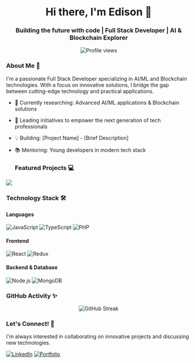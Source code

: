<h1 align="center">Hi there, I'm Edison 👋</h1>

<h3 align="center">Building the future with code | Full Stack Developer | AI & Blockchain Explorer</h3>

<p align="center">
  <img src="https://komarev.com/ghpvc/?username=codeWithEdison&color=blue" alt="Profile views" />
  <!-- Add other relevant badges here -->
</p>

### About Me 🚀
I'm a passionate Full Stack Developer specializing in AI/ML and Blockchain technologies. With a focus on innovative solutions, I bridge the gap between cutting-edge technology and practical applications.

- 🔭 Currently researching: Advanced AI/ML applications & Blockchain solutions
- 🌱 Leading initiatives to empower the next generation of tech professionals
- 💡 Building: [Project Name] - [Brief Description]
- 📚 Mentoring: Young developers in modern tech stack

  ### Featured Projects 💻

<a href="[project-link]">
  <img align="center" src="https://github-readme-stats.vercel.app/api/pin/?username=codeWithEdison&repo=[repo-name]&theme=tokyonight" />
</a>

### Technology Stack 🛠️

#### Languages
![JavaScript](https://img.shields.io/badge/-JavaScript-F7DF1E?style=flat-square&logo=javascript&logoColor=black)
![TypeScript](https://img.shields.io/badge/-TypeScript-3178C6?style=flat-square&logo=typescript&logoColor=white)
![PHP](https://img.shields.io/badge/-PHP-777BB4?style=flat-square&logo=php&logoColor=white)

#### Frontend
![React](https://img.shields.io/badge/-React-61DAFB?style=flat-square&logo=react&logoColor=black)
![Redux](https://img.shields.io/badge/-Redux-764ABC?style=flat-square&logo=redux&logoColor=white)

#### Backend & Database
![Node.js](https://img.shields.io/badge/-Node.js-339933?style=flat-square&logo=node.js&logoColor=white)
![MongoDB](https://img.shields.io/badge/-MongoDB-47A248?style=flat-square&logo=mongodb&logoColor=white)

### GitHub Activity ✨

<p align="center">
  <img src="https://github-readme-streak-stats.herokuapp.com/?user=codeWithEdison&theme=tokyonight" alt="GitHub Streak" />
</p>

### Let's Connect! 🤝
I'm always interested in collaborating on innovative projects and discussing new technologies.

[![LinkedIn](https://img.shields.io/badge/LinkedIn-Connect-blue?style=for-the-badge&logo=linkedin)](https://www.linkedin.com/in/uwihanganye-edison-7b2970236)
[![Portfolio](https://img.shields.io/badge/Portfolio-Visit-success?style=for-the-badge)](https://codewithedison.github.io/codeWithEdison-portifolio/)
